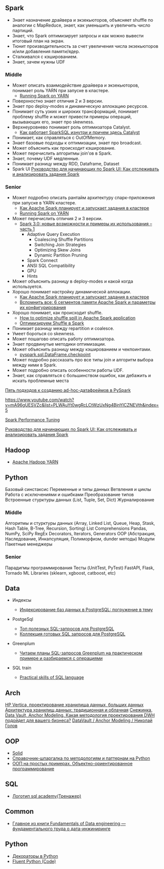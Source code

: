 ## Spark

- Знает назначение драйвера и экзекьюторов, объясняет shuffle по аналогии с MapReduce, знает, как уменьшить и увеличить число партиций. 
- Знает, что Spark оптимизирует запросы и как можно вывести итоговый план на экран. 
- Тюнит производительность за счет увеличения числа экзекьюторов и/или добавления памяти/ядер. 
- Сталкивался с кэшированием. 
- Знает, зачем нужны UDF

### Middle

- Может описать взаимодействие драйвера и экзекьюторов, понимает роль YARN при запуске в кластере. 
    - [Running Spark on YARN](https://spark.apache.org/docs/latest/running-on-yarn.html)
- Поверхностно знает отличия 2 и 3 версии. 
- Знает про deploy-modes и динамическую аллокацию ресурсов. 
- Понимает суть узких и широких трансформаций, понимает проблему shuffle и может привести примеры операций, вызывающих его, знает про skewness. 
- Верхнеуровнево понимает роль оптимизатора Catalyst.
    - [Как работает SparkSQL изнутри и причем здесь Catalyst](https://spark-school.ru/blog/how-catalyst-works/)
- Понимает, как справляться с OutOfMemory. 
- Знает базовые подходы к оптимизации, знает про broadcast. 
- Может объяснить как происходит кэширование. 
- Может перечислить алгоритмы join’ов в Spark. 
- Знает, почему UDF медленные. 
- Понимает разницу между RDD, Dataframe, Dataset
- Spark UI 
[Руководство для начинающих по Spark UI: Как отслеживать и анализировать задания Spark](https://habr.com/ru/companies/slurm/articles/771036/)

### Senior

- Может подробно описать рантайм архитектуру спарк-приложения при запуске в YARN кластере.
    - [Как Apache Spark планирует и запускает задания в кластере](https://bigdataschool.ru/blog/news/spark/spark-job-scheduling.html)
    - [Running Spark on YARN](https://spark.apache.org/docs/latest/running-on-yarn.html) 
- Может перечислить отличия 2 и 3 версии. 
    - [Spark 3.0: новые возможности и примеры их использования – часть 1](https://habr.com/ru/companies/newprolab/articles/530568/)
        - Adaptive Query Execution
            - Coalescing Shuffle Partitions
            - Switching Join Strategies
            - Optimizing Skew Joins
            - Dynamic Partition Pruning
        - Spark Connect
        - ANSI SQL Compatibility
        - GPU
        - Hints
- Может объяснить разницу в deploy-modes и какой когда используется. 
- Хорошо понимает настройку динамической аллокации.
    - [Как Apache Spark планирует и запускает задания в кластере](https://bigdataschool.ru/blog/news/spark/spark-job-scheduling.html)
    - [Вспомнить все: 6 сегментов памяти Apache Spark и параметры их конфигурирования](https://bigdataschool.ru/blog/jvm-spark-memory-types-and-configurations.html) 
- Хорошо понимает, как происходит shuffle. 
    - [How to optimize shuffle spill in Apache Spark application](https://stackoverflow.com/questions/30797724/how-to-optimize-shuffle-spill-in-apache-spark-application)
    - [Оптимизируем Shuffle в Spark](https://habr.com/ru/companies/X5Tech/articles/837348/)
- Понимает разницу между repartition и coalesce. 
- Умеет бороться со skewness. 
- Может пошагово описать работу оптимизатора. 
- Знает продвинутые методики оптимизации. 
- Может объяснить разницу между кэшированием и чекпоинтами. 
    - [pyspark.sql.DataFrame.checkpoint](https://spark.apache.org/docs/latest/api/python/reference/pyspark.sql/api/pyspark.sql.DataFrame.checkpoint.html)
- Может подробно рассказать про все типы join и алгоритм выбора между ними в Spark. 
- Может подробно описать особенности работы UDF. 
- Знает, как справляться с большинством ошибок, как дебажить и искать проблемные места

[Пять подходов к созданию ad-hoc-датафреймов в PySpark](https://habr.com/ru/companies/vk/articles/760796/)

https://www.youtube.com/watch?v=mA96gUESVZc&list=PLWAuYt0wgRcLCtWzUxNg4BjnYlCZNEVth&index=5

[Spark Performance Tuning](https://github.com/afaqueahmad7117/spark-experiments)

[Руководство для начинающих по Spark UI: Как отслеживать и анализировать задания Spark](https://habr.com/ru/companies/slurm/articles/771036/)

## Hadoop
- [Apache Hadoop YARN](https://hadoop.apache.org/docs/r3.1.1/hadoop-yarn/hadoop-yarn-site/YARN.html)

## Python

Базовый синстаксис
Переменные и типы данных
Ветвления и циклы
Работа с исключениями и ошибками
Преобразование типов
Встроенные стурктуры данных (List, Tuple, Set, Dict)
Журналирование

### Middle

Алгоритмы и стурктуры данных (Array, Linked List, Queue, Heap, Stask, Hash Table, B-Tree, Recursion, Sorting)
List Comprehensions
Pandas, NumPy, SciPy
RegEx
Decorators, Iterators, Generators
OOP (Абстракция, Наследование, Инкапсуляция, Полиморфизм, dunder методы)
Модули
Пакетные менеджеры

### Senior

Парадигмы программирования
Тесты (UnitTest, PyTest)
FastAPI, Flask, Tornado
ML Libraries (sklearn, xgboost, catboost, etc)


## Data
- Индексы
    - [Индексирование баз данных в PostgreSQL: погружение в тему](https://habr.com/ru/companies/ibs/articles/838492/)

- PostgeSql
    - [Топ полезных SQL-запросов для PostgreSQL](https://habr.com/ru/articles/696274/)
    - [Коллекция готовых SQL запросов для PostgreSQL](https://github.com/rin-nas/postgresql-patterns-library)

- Greenplum
    - [Читаем планы SQL-запросов Greenplum на практическом примере и разбираемся с операциями](https://bigdataschool.ru/blog/greenplum-explain-plans-operations-to-execute-sql-query.html)
- SQL train
    - [Practical skills of SQL language](https://sql-ex.ru/)

## Arch
[HP Vertica, проектирование хранилища данных, больших данных](https://habr.com/ru/articles/227111/)
[Архитектура хранилищ данных: традиционная и облачная](https://habr.com/ru/articles/441538/)
[Снежинка, Data Vault, Anchor Modeling. Какая методология проектирования DWH подойдет для вашего бизнеса?](https://habr.com/ru/articles/786822/)
[DataVault / Anchor Modeling / Николай Голов](https://www.youtube.com/watch?v=-ZgzpQXsxi0)

## OOP
- [Solid](https://habr.com/ru/companies/itentika/articles/694730/)
- [Справочник-шпаргалка по методологиям и паттернам на Python](python)
- [ООП на простых примерах. Объектно-ориентированное программирование](https://www.youtube.com/watch?v=-6DWwR_R4Xk)

## SQL
- [Логотип sql academy(Тренажер)](https://sql-academy.org/ru/trainer/tasks/1)

## Common
- [Главное из книги Fundamentals of Data engineering — фундаментального труда о дата-инжиниринге](https://habr.com/ru/companies/vk/articles/766530/)

## Python
- [Декораторы в Python](https://habr.com/ru/articles/814217/)
- [Fluent Python (Code)](https://github.com/AllenDowney/fluent-python-notebooks/blob/master/03-dict-set/dialcodes.ipynb)